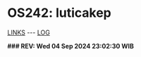 # OS242: luticakep

[LINKS](LINKS/) --- [LOG](TXT/mylog.txt)

<b>
### REV: Wed 04 Sep 2024 23:02:30 WIB
<br>
